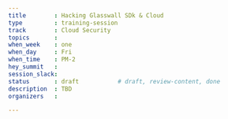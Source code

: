 ```yaml
---
title        : Hacking Glasswall SDk & Cloud
type         : training-session
track        : Cloud Security
topics       : 
when_week    : one
when_day     : Fri
when_time    : PM-2
hey_summit   :
session_slack:
status       : draft           # draft, review-content, done
description  : TBD
organizers   : 

---
```


<!--(add intro)

## WHY

(...)

## What

(...)

## Outcomes

(...)

## References

(...)


## Previous-->